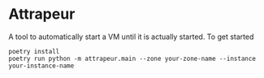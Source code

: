 # Attrapeur

A tool to automatically start a VM until it is actually started. To get started
```
poetry install
poetry run python -m attrapeur.main --zone your-zone-name --instance your-instance-name
```
